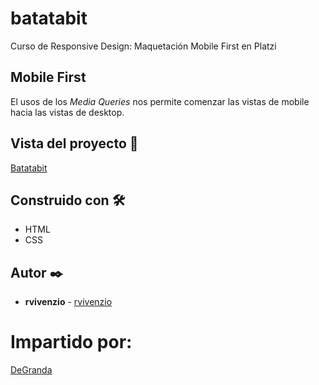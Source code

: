 # batatabit
Curso de Responsive Design: Maquetación Mobile First en Platzi

## Mobile First

El usos de los *Media Queries* nos permite comenzar las vistas de mobile hacia las vistas de desktop.


## Vista del proyecto 🚀

[Batatabit](https://rvivenzio.github.io/batatabit/)

## Construido con 🛠️

* HTML
* CSS


## Autor ✒️

* **rvivenzio**  - [rvivenzio](https://github.com/rvivenzio)

# Impartido por:

[DeGranda](https://github.com/degranda/batata-bit)


